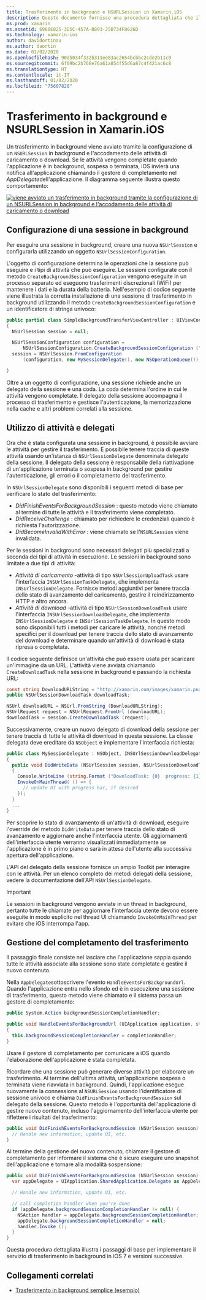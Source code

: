 ```yaml
---
title: Trasferimento in background e NSURLSession in Xamarin.iOS
description: Questo documento fornisce una procedura dettagliata che illustra come usare il trasferimento in background e NSUrlSession per avviare il download di un'immagine di grandi dimensioni e continuare il download quando l'app viene posizionata in background.
ms.prod: xamarin
ms.assetid: 6960E025-3D5C-457A-B893-25B734F8626D
ms.technology: xamarin-ios
author: davidortinau
ms.author: daortin
ms.date: 01/02/2020
ms.openlocfilehash: 90d5034f332b311ee83ac2654bcbbc2cde2b11c0
ms.sourcegitcommit: 6f09bc2b760e76a61a854f55d6a87c4f421ac6c8
ms.translationtype: HT
ms.contentlocale: it-IT
ms.lasthandoff: 01/02/2020
ms.locfileid: "75607828"
---
```

# <a name="background-transfer-and-nsurlsession-in-xamarinios"></a>Trasferimento in background e NSURLSession in Xamarin.iOS

Un trasferimento in background viene avviato tramite la configurazione di un `NSURLSession` in background e l'accodamento delle attività di caricamento o download. Se le attività vengono completate quando l'applicazione è in background, sospesa o terminata, iOS invierà una notifica all'applicazione chiamando il gestore di completamento nel *AppDelegate*dell'applicazione. Il diagramma seguente illustra questo comportamento:

 [![viene avviato un trasferimento in background tramite la configurazione di un NSURLSession in background e l'accodamento delle attività di caricamento o download](background-transfer-walkthrough-images/transfer.png)](background-transfer-walkthrough-images/transfer.png#lightbox)

## <a name="configuring-a-background-session"></a>Configurazione di una sessione in background

Per eseguire una sessione in background, creare una nuova `NSUrlSession` e configurarla utilizzando un oggetto `NSUrlSessionConfiguration`.

L'oggetto di configurazione determina le operazioni che la sessione può eseguire e i tipi di attività che può eseguire.
Le sessioni configurate con il metodo `CreateBackgroundSessionConfiguration` vengono eseguite in un processo separato ed eseguono trasferimenti discrezionali (WiFi) per mantenere i dati e la durata della batteria.
Nell'esempio di codice seguente viene illustrata la corretta installazione di una sessione di trasferimento in background utilizzando il metodo `CreateBackgroundSessionConfiguration` e un identificatore di stringa univoco:

```csharp
public partial class SimpleBackgroundTransferViewController : UIViewController
{
  NSUrlSession session = null;

  NSUrlSessionConfiguration configuration =
      NSUrlSessionConfiguration.CreateBackgroundSessionConfiguration ("com.SimpleBackgroundTransfer.BackgroundSession");
  session = NSUrlSession.FromConfiguration
      (configuration, new MySessionDelegate(), new NSOperationQueue());

}
```

Oltre a un oggetto di configurazione, una sessione richiede anche un delegato della sessione e una coda.
La coda determina l'ordine in cui le attività vengono completate. Il delegato della sessione accompagna il processo di trasferimento e gestisce l'autenticazione, la memorizzazione nella cache e altri problemi correlati alla sessione.

## <a name="working-with-tasks-and-delegates"></a>Utilizzo di attività e delegati

Ora che è stata configurata una sessione in background, è possibile avviare le attività per gestire il trasferimento. È possibile tenere traccia di queste attività usando un'istanza di `NSUrlSessionDelegate` denominata delegato della sessione. Il delegato della sessione è responsabile della riattivazione di un'applicazione terminata o sospesa in background per gestire l'autenticazione, gli errori o il completamento del trasferimento.

In `NSUrlSessionDelegate` sono disponibili i seguenti metodi di base per verificare lo stato del trasferimento:

- *DidFinishEventsForBackgroundSession* : questo metodo viene chiamato al termine di tutte le attività e il trasferimento viene completato.
- *DidReceiveChallenge* : chiamato per richiedere le credenziali quando è richiesta l'autorizzazione.
- *DidBecomeInvalidWithError* : viene chiamato se l'`NSURLSession` viene invalidata.

Per le sessioni in background sono necessari delegati più specializzati a seconda dei tipi di attività in esecuzione. Le sessioni in background sono limitate a due tipi di attività:

- *Attività di caricamento* -attività di tipo `NSUrlSessionUploadTask` usare l'interfaccia `INSUrlSessionTaskDelegate`, che implementa `INSUrlSessionDelegate`. Fornisce metodi aggiuntivi per tenere traccia dello stato di avanzamento del caricamento, gestire il reindirizzamento HTTP e altro ancora.
- *Attività di download* -attività di tipo `NSUrlSessionDownloadTask` usare l'interfaccia `INSUrlSessionDownloadDelegate`, che implementa `INSUrlSessionDelegate` e `INSUrlSessionTaskDelegate`. In questo modo sono disponibili tutti i metodi per caricare le attività, nonché metodi specifici per il download per tenere traccia dello stato di avanzamento del download e determinare quando un'attività di download è stata ripresa o completata.

Il codice seguente definisce un'attività che può essere usata per scaricare un'immagine da un URL. L'attività viene avviata chiamando `CreateDownloadTask` nella sessione in background e passando la richiesta URL:

```csharp
const string DownloadURLString = "http://xamarin.com/images/xamarin.png"; // or other hosted file
public NSUrlSessionDownloadTask downloadTask;

NSUrl downloadURL = NSUrl.FromString (DownloadURLString);
NSUrlRequest request = NSUrlRequest.FromUrl (downloadURL);
downloadTask = session.CreateDownloadTask (request);
```

Successivamente, creare un nuovo delegato di download della sessione per tenere traccia di tutte le attività di download in questa sessione. La classe delegata deve ereditare da `NSObject` e implementare l'interfaccia richiesta:

```csharp
public class MySessionDelegate : NSObject, INSUrlSessionDownloadDelegate
{
  public void DidWriteData (NSUrlSession session, NSUrlSessionDownloadTask downloadTask, long bytesWritten, long totalBytesWritten, long totalBytesExpectedToWrite)
  {
    Console.WriteLine (string.Format ("DownloadTask: {0}  progress: {1}", downloadTask, progress));
    InvokeOnMainThread( () => {
      // update UI with progress bar, if desired
    });
  }
  ...
}
```

Per scoprire lo stato di avanzamento di un'attività di download, eseguire l'override del metodo `DidWriteData` per tenere traccia dello stato di avanzamento e aggiornare anche l'interfaccia utente. Gli aggiornamenti dell'interfaccia utente verranno visualizzati immediatamente se l'applicazione è in primo piano o sarà in attesa dell'utente alla successiva apertura dell'applicazione.

L'API del delegato della sessione fornisce un ampio Toolkit per interagire con le attività. Per un elenco completo dei metodi delegati della sessione, vedere la documentazione dell'API `NSUrlSessionDelegate`.

> [!IMPORTANT]
> Le sessioni in background vengono avviate in un thread in background, pertanto tutte le chiamate per aggiornare l'interfaccia utente devono essere eseguite in modo esplicito nel thread UI chiamando `InvokeOnMainThread` per evitare che iOS interrompa l'app. 

## <a name="handling-transfer-completion"></a>Gestione del completamento del trasferimento

Il passaggio finale consiste nel lasciare che l'applicazione sappia quando tutte le attività associate alla sessione sono state completate e gestire il nuovo contenuto.

Nella `AppDelegate`sottoscrivere l'evento `HandleEventsForBackgroundUrl`. Quando l'applicazione entra nello sfondo ed è in esecuzione una sessione di trasferimento, questo metodo viene chiamato e il sistema passa un gestore di completamento:

```csharp
public System.Action backgroundSessionCompletionHandler;

public void HandleEventsForBackgroundUrl (UIApplication application, string sessionIdentifier, System.Action completionHandler)
{
  this.backgroundSessionCompletionHandler = completionHandler;
}
```

Usare il gestore di completamento per comunicare a iOS quando l'elaborazione dell'applicazione è stata completata.

Ricordare che una sessione può generare diverse attività per elaborare un trasferimento. Al termine dell'ultima attività, un'applicazione sospesa o terminata viene riavviata in background. Quindi, l'applicazione esegue nuovamente la connessione al `NSURLSession` usando l'identificatore di sessione univoco e chiama `DidFinishEventsForBackgroundSession` sul delegato della sessione. Questo metodo è l'opportunità dell'applicazione di gestire nuovo contenuto, incluso l'aggiornamento dell'interfaccia utente per riflettere i risultati del trasferimento:

```csharp
public void DidFinishEventsForBackgroundSession (NSUrlSession session) {
  // Handle new information, update UI, etc.
}
```

Al termine della gestione del nuovo contenuto, chiamare il gestore di completamento per informare il sistema che è sicuro eseguire uno snapshot dell'applicazione e tornare alla modalità sospensione:

```csharp
public void DidFinishEventsForBackgroundSession (NSUrlSession session) {
  var appDelegate = UIApplication.SharedApplication.Delegate as AppDelegate;

  // Handle new information, update UI, etc.

  // call completion handler when you're done
  if (appDelegate.backgroundSessionCompletionHandler != null) {
    NSAction handler = appDelegate.backgroundSessionCompletionHandler;
    appDelegate.backgroundSessionCompletionHandler = null;
    handler.Invoke ();
  }
}
```

Questa procedura dettagliata illustra i passaggi di base per implementare il servizio di trasferimento in background in iOS 7 e versioni successive.

## <a name="related-links"></a>Collegamenti correlati

- [Trasferimento in background semplice (esempio)](https://docs.microsoft.com/samples/xamarin/ios-samples/simplebackgroundtransfer)

